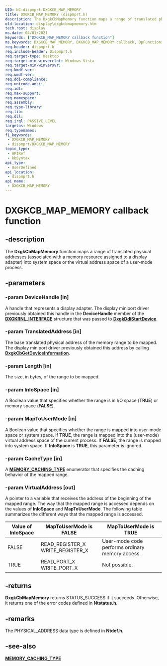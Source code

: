 ```yaml
---
UID: NC:dispmprt.DXGKCB_MAP_MEMORY
title: DXGKCB_MAP_MEMORY (dispmprt.h)
description: The DxgkCbMapMemory function maps a range of translated physical addresses (associated with a memory resource assigned to a display adapter) into system space or the virtual address space of a user-mode process.
old-location: display\dxgkcbmapmemory.htm
tech.root: display
ms.date: 04/01/2021
keywords: ["DXGKCB_MAP_MEMORY callback function"]
ms.keywords: DXGKCB_MAP_MEMORY, DXGKCB_MAP_MEMORY callback, DpFunctions_51d99a74-2fae-40b7-9e04-8afe0fc38805.xml, DxgkCbMapMemory, DxgkCbMapMemory callback function [Display Devices], display.dxgkcbmapmemory, dispmprt/DxgkCbMapMemory
req.header: dispmprt.h
req.include-header: Dispmprt.h
req.target-type: Desktop
req.target-min-winverclnt: Windows Vista
req.target-min-winversvr: 
req.kmdf-ver: 
req.umdf-ver: 
req.ddi-compliance: 
req.unicode-ansi: 
req.idl: 
req.max-support: 
req.namespace: 
req.assembly: 
req.type-library: 
req.lib: 
req.dll: 
req.irql: PASSIVE_LEVEL
targetos: Windows
req.typenames: 
f1_keywords:
 - DXGKCB_MAP_MEMORY
 - dispmprt/DXGKCB_MAP_MEMORY
topic_type:
 - APIRef
 - kbSyntax
api_type:
 - UserDefined
api_location:
 - dispmprt.h
api_name:
 - DXGKCB_MAP_MEMORY
---
```


# DXGKCB_MAP_MEMORY callback function

## -description

The **DxgkCbMapMemory** function maps a range of translated physical addresses (associated with a memory resource assigned to a display adapter) into system space or the virtual address space of a user-mode process.

## -parameters

### -param DeviceHandle [in]

A handle that represents a display adapter. The display miniport driver previously obtained this handle in the **DeviceHandle** member of the [**DXGKRNL_INTERFACE**](ns-dispmprt-_dxgkrnl_interface.md) structure that was passed to [**DxgkDdiStartDevice**](nc-dispmprt-dxgkddi_start_device.md).

### -param TranslatedAddress [in]

The base translated physical address of the memory range to be mapped. The display miniport driver previously obtained this address by calling [**DxgkCbGetDeviceInformation**](nc-dispmprt-dxgkcb_get_device_information.md).

### -param Length [in]

The size, in bytes, of the range to be mapped.

### -param InIoSpace [in]

A Boolean value that specifies whether the range is in I/O space (**TRUE**) or memory space (**FALSE**).

### -param MapToUserMode [in]

A Boolean value that specifies whether the range is mapped into user-mode space or system space. If **TRUE**, the range is mapped into the (user-mode) virtual address space of the current process. If **FALSE**, the range is mapped into system space. If **InIoSpace** is **TRUE**, this parameter is ignored.

### -param CacheType [in]

A [**MEMORY_CACHING_TYPE**](../wdm/ne-wdm-_memory_caching_type.md) enumerator that specifies the caching behavior of the mapped range.

### -param VirtualAddress [out]

A pointer to a variable that receives the address of the beginning of the mapped range. The way that the mapped range is accessed depends on the values of **InIoSpace** and **MapToUserMode**. The following table summarizes the different ways that the mapped range is accessed.

| Value of InIoSpace | MapToUserMode is FALSE           | MapToUserMode is TRUE |
| ------------------ |-----------------------           | --------------------- |
| FALSE              | READ_REGISTER_X WRITE_REGISTER_X | User-mode code performs ordinary memory access.|
| TRUE               | READ_PORT_X WRITE_PORT_X         | Not possible. |

## -returns

**DxgkCbMapMemory** returns STATUS_SUCCESS if it succeeds. Otherwise, it returns one of the error codes defined in **Ntstatus.h**.

## -remarks

The PHYSICAL_ADDRESS data type is defined in **Ntdef.h**.

## -see-also

[**MEMORY_CACHING_TYPE**](../wdm/ne-wdm-_memory_caching_type.md)
